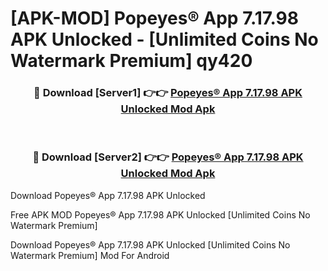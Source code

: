 # [APK-MOD] Popeyes® App 7.17.98 APK Unlocked - [Unlimited Coins No Watermark Premium] qy420



<div align="center">
<h3>🔴 Download [Server1] 👉👉 <a href="https://momento.my/?title=Popeyes®_App_7.17.98_APK_Unlocked">Popeyes® App 7.17.98 APK Unlocked Mod Apk</a></h3><br>

<h3>🔴 Download [Server2] 👉👉 <a href="https://momento.my/?title=Popeyes®_App_7.17.98_APK_Unlocked">Popeyes® App 7.17.98 APK Unlocked Mod Apk</a></h3>
</div>



Download Popeyes® App 7.17.98 APK Unlocked 

Free APK MOD Popeyes® App 7.17.98 APK Unlocked [Unlimited Coins No Watermark Premium]

Download Popeyes® App 7.17.98 APK Unlocked [Unlimited Coins No Watermark Premium] Mod For Android
